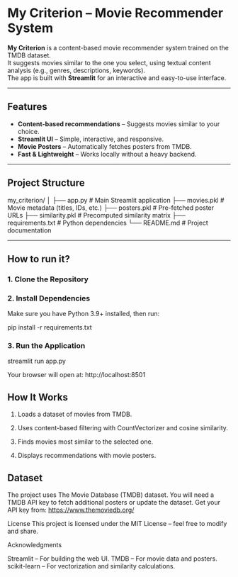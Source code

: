 # My Criterion – Movie Recommender System

**My Criterion** is a content-based movie recommender system trained on the TMDB dataset.  
It suggests movies similar to the one you select, using textual content analysis (e.g., genres, descriptions, keywords).  
The app is built with **Streamlit** for an interactive and easy-to-use interface.

---

## Features
- **Content-based recommendations** – Suggests movies similar to your choice.
-  **Streamlit UI** – Simple, interactive, and responsive.
-  **Movie Posters** – Automatically fetches posters from TMDB.
-  **Fast & Lightweight** – Works locally without a heavy backend.

---

## Project Structure
my_criterion/
│
├── app.py # Main Streamlit application
├── movies.pkl # Movie metadata (titles, IDs, etc.)
├── posters.pkl # Pre-fetched poster URLs
├── similarity.pkl # Precomputed similarity matrix
├── requirements.txt # Python dependencies
└── README.md # Project documentation


---

## How to run it?

### 1. Clone the Repository

### 2. Install Dependencies

Make sure you have Python 3.9+ installed, then run:

pip install -r requirements.txt

### 3. Run the Application

streamlit run app.py

Your browser will open at: http://localhost:8501



## How It Works

1. Loads a dataset of movies from TMDB.

2. Uses content-based filtering with CountVectorizer and cosine similarity.

3. Finds movies most similar to the selected one.

4. Displays recommendations with movie posters.


## Dataset
The project uses The Movie Database (TMDB) dataset.
You will need a TMDB API key to fetch additional posters or update the dataset.
Get your API key from: https://www.themoviedb.org/

License
This project is licensed under the MIT License – feel free to modify and share.


Acknowledgments
 
Streamlit – For building the web UI.
TMDB – For movie data and posters.
scikit-learn – For vectorization and similarity calculations.


